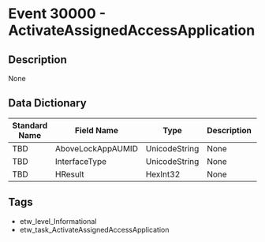 # Event 30000 - ActivateAssignedAccessApplication

## Description
None

## Data Dictionary
|Standard Name|Field Name|Type|Description|Sample Value|
|---|---|---|---|---|
|TBD|AboveLockAppAUMID|UnicodeString|None|`None`|
|TBD|InterfaceType|UnicodeString|None|`None`|
|TBD|HResult|HexInt32|None|`None`|

## Tags
* etw_level_Informational
* etw_task_ActivateAssignedAccessApplication